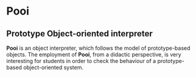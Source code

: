 Pooi
====

Prototype Object-oriented interpreter
---------------------------------------

**Pooi** is an object interpreter, which follows the model of prototype-based objects. The employment of **Pooi**, from a didactic perspective, is very interesting for students in order to check the behaviour of a prototype-based object-oriented system.
